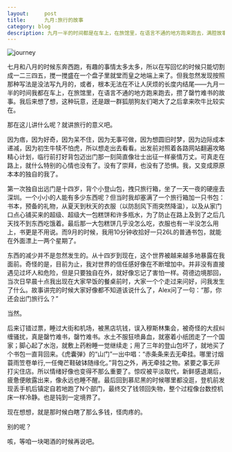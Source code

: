 ```yaml
---
layout:     post
title:      九月:旅行的故事 
category: blog
description: 九月一半的时间都是在车上，在旅馆里，在语言不通的地方跑来跑去，满腔故事，罄竹难书。
---
```

![journey](http://thatgamecompany.com/wp-content/themes/thatgamecompany/_include/img/journey/journey-game-screenshot-1-b.jpg)

七月和八月的时候东奔西跑，有趣的事情太多太多，所以在写回忆的时候只能切割成一二三四五，搅一搅盛在一个盘子里就堂而皇之地端上来了。但我忽然发现按照那种写法是没法写九月的，或者，根本无法在不让人厌烦的长度内结尾——九月一半的时间我都在车上，在旅馆里，在语言不通的地方跑来跑去，攒了罄竹难书的故事。我后来想了想，这种玩意，还是跟一群狐朋狗友们喝大了之后拿来吹牛比较实在。




那在这儿讲什么呢？就讲旅行的意义吧。




因为痞，因为好奇，因为呆不住，因为无事可做，因为想圆旧时梦，因为边际成本递减，因为初生牛犊不怕虎，所以想走出去看看。出发前对照着各路网站翻遍攻略精心计划，临行前打好背包迈出门那一刻简直像壮士出征一样豪情万丈。可真走在路上，就什么特别的心情也没有了。没有了崇拜，也没有了恐惧。我，又变成原原本本的独自的我了。




第一次独自出远门是十四岁，背个小登山包，拽只旅行箱，坐了一天一夜的硬座去深圳。一个小小的人能有多少东西呢？但当时我却塞满了一个旅行箱加一只书包：书本，预备的礼物，从夏天到秋天的衣服（以防刮风下雨突然降温），以及从家门口点心铺买来的超级、超级大一包糕饼和许多瓶水，为了防止在路上及到了之后几天找不到东西吃饿着。最后那一大包糕饼几乎没怎么吃，衣服也有一半没怎么用上，书更是不用说。而9月的时候，我用10分钟收拾好一只26L的普通书包，就能在外面漂上一两个星期了。




东西的减少并不是忽然发生的。从十四岁到现在，这个世界被越来越多地暴露在我面前。奇怪的是，目前为止，我对世界的信任感好像在不断增加中。并非没有直接遇见过坏人和危险，但是只要独自在外，就好像忘记了害怕一样。荷德边境那回，当次日早晨十点我出现在大家早饭的餐桌前时，大家一个个走过来问好，问我发生了什么。故事讲完的时候大家好像都不知道该说什么了，Alex问了一句：“那，你还会出门旅行么？”




当然。




后来订错过票，睡过大街和机场，被黑店坑钱，误入穆斯林集会，被奇怪的大叔纠缠骚扰，真是罄竹难书，罄竹难书。水土不服狂喷鼻血，就塞着小纸团走了一个国家；脚心起了水泡，就敷上药粉睡一觉继续走；用了三年的登山包坏了，就地买了个书包一直背回来。《虎囊弹》的“山门”一出中唱：“赤条条来去无牵挂。哪里讨烟蓑雨笠卷单行,一任俺芒鞋破钵随缘化。”背包之外，再无牵挂之物。紧要之事无非打尖住店。所以情绪好像也变得不那么重要了。惊叹被平淡取代，新鲜感退潮后，疲惫便敞露出来，像永远也睡不醒。最后回到慕尼黑的时候哪里都没逛，登机前发现丢手机后镇定自若地跑了N个部门，最终交了钱领回失物，整个过程像台数控机床一样冷静。也是钝到一定境界了。




现在想想，就是那时候白瞎了那么多钱，怪肉疼的。




别的呢？




咳，等咱一块喝酒的时候再说吧。







 



